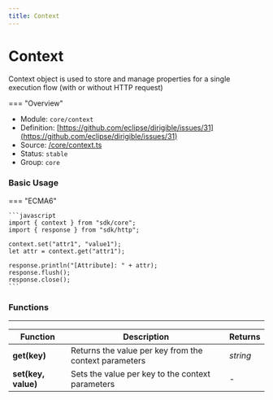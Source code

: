 ```yaml
---
title: Context
---
```


Context
===

Context object is used to store and manage properties for a single execution flow (with or without HTTP request)

=== "Overview"
- Module: `core/context`
- Definition: [https://github.com/eclipse/dirigible/issues/31](https://github.com/eclipse/dirigible/issues/31)
- Source: [/core/context.ts](https://github.com/eclipse/dirigible/blob/master/components/api/api-modules-javascript/src/main/resources/META-INF/dirigible/modules/src/core/context.ts)
- Status: `stable`
- Group: `core`

### Basic Usage

=== "ECMA6"

    ```javascript
    import { context } from "sdk/core";
    import { response } from "sdk/http";

    context.set("attr1", "value1");
    let attr = context.get("attr1");

    response.println("[Attribute]: " + attr);
    response.flush();
    response.close();
    ```

<!-- === "CommonJS"

    ```javascript
    const context = require('core/context');
    const response = require('http/response');

    context.set("attr1", "value1");
    let attr = context.get("attr1");

    response.println("[Attribute]: " + attr);
    response.flush();
    response.close();
    ``` -->

### Functions

---

Function     | Description | Returns
------------ | ----------- | --------
**get(key)**   | Returns the value per key from the context parameters | *string*
**set(key, value)**   | Sets the value per key to the context parameters | -
